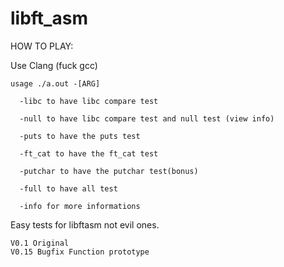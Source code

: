# libft_asm


HOW TO PLAY:


  Use Clang (fuck gcc)
  
    usage ./a.out -[ARG]
  
      -libc to have libc compare test
    
      -null to have libc compare test and null test (view info)
    
      -puts to have the puts test
    
      -ft_cat to have the ft_cat test
    
      -putchar to have the putchar test(bonus)
    
      -full to have all test
    
      -info for more informations

Easy tests for libftasm not evil ones.



	V0.1 Original
	V0.15 Bugfix Function prototype
